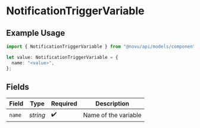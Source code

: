 # NotificationTriggerVariable

## Example Usage

```typescript
import { NotificationTriggerVariable } from "@novu/api/models/components";

let value: NotificationTriggerVariable = {
  name: "<value>",
};
```

## Fields

| Field                | Type                 | Required             | Description          |
| -------------------- | -------------------- | -------------------- | -------------------- |
| `name`               | *string*             | :heavy_check_mark:   | Name of the variable |